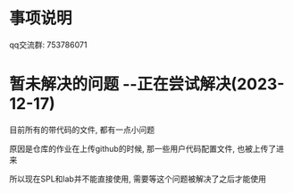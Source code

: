 # 事项说明

qq交流群: 753786071



# 暂未解决的问题 --正在尝试解决(2023-12-17)

目前所有的带代码的文件, 都有一点小问题

原因是仓库的作业在上传github的时候, 那一些用户代码配置文件, 也被上传了进来

所以现在SPL和lab并不能直接使用, 需要等这个问题被解决了之后才能使用
